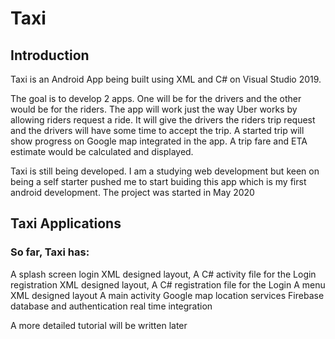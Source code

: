 # Taxi

## Introduction

Taxi is an Android App being built using XML and C# on Visual Studio 2019.

The goal is to develop 2 apps. One will be for the drivers and the other would be for the riders.
The app will work just the way Uber works by allowing riders request a ride.
It will give the drivers the riders trip request and the drivers will have some time to accept the trip.
A started trip will show progress on Google map integrated in the app.
A trip fare and ETA estimate would be calculated and displayed.

Taxi is still being developed. I am a studying web development but keen on being a self starter pushed me
to start buiding this app which is my first android development. The project was started in May 2020

## Taxi Applications

### So far, Taxi has:

A splash screen
login XML designed layout, A C# activity file for the Login
registration XML designed layout, A C# registration file for the Login
A menu XML designed layout
A main activity
Google map location services
Firebase database and authentication real time integration

A more detailed tutorial will be written later
